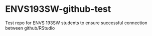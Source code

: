 # ENVS193SW-github-test

Test repo for ENVS 193SW students to ensure successful connection between github/RStudio
